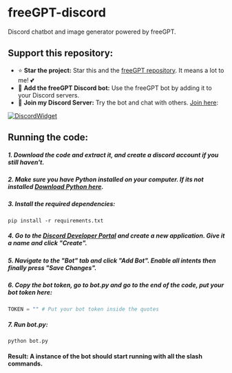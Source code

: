 # freeGPT-discord

Discord chatbot and image generator powered by freeGPT.

## Support this repository:
- ⭐ **Star the project:** Star this and the [freeGPT repository](https://github.com/Ruu3f/freeGPT). It means a lot to me! 💕
- 🤖 **Add the freeGPT Discord bot:** Use the freeGPT bot by adding it to your Discord servers.
- 🎉 **Join my Discord Server:** Try the bot and chat with others. [Join here](https://discord.com/invite/UxJZMUqbsb):

[![DiscordWidget](https://discordapp.com/api/guilds/1137347499414278204/widget.png?style=banner2)](https://discord.com/invite/UxJZMUqbsb)

## Running the code:
##### 1. Download the code and extract it, and create a discord account if you still haven't.
##### 2. Make sure you have Python installed on your computer. If its not installed [Download Python here](https://www.python.org/downloads/).
##### 3. Install the required dependencies:
```
pip install -r requirements.txt
```
##### 4. Go to the [Discord Developer Portal](https://discord.com/developers) and create a new application. Give it a name and click "Create".
##### 5. Navigate to the "Bot" tab and click "Add Bot". Enable all intents then finally press "Save Changes".
##### 6. Copy the bot token, go to bot.py and go to the end of the code, put your bot token here:
```python
TOKEN = "" # Put your bot token inside the quotes
```
##### 7. Run bot.py:
```
python bot.py
```
#### Result: A instance of the bot should start running with all the slash commands.
